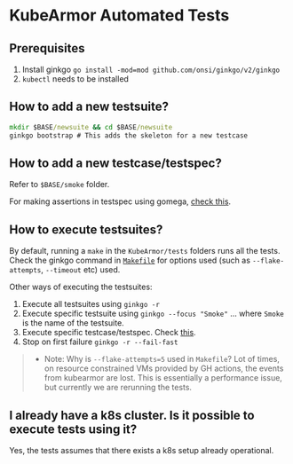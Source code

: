 # KubeArmor Automated Tests

## Prerequisites

1. Install ginkgo `go install -mod=mod github.com/onsi/ginkgo/v2/ginkgo`
2. `kubectl` needs to be installed

## How to add a new testsuite?

```cmd
mkdir $BASE/newsuite && cd $BASE/newsuite
ginkgo bootstrap # This adds the skeleton for a new testcase
```

## How to add a new testcase/testspec?

Refer to `$BASE/smoke` folder.

For making assertions in testspec using gomega, [check this](https://onsi.github.io/gomega/#making-assertions).

## How to execute testsuites?

By default, running a `make` in the `KubeArmor/tests` folders runs all the tests.
Check the ginkgo command in [`Makefile`](Makefile) for options used (such as `--flake-attempts`, `--timeout` etc) used.

Other ways of executing the testsuites:

1. Execute all testsuites using `ginkgo -r`
2. Execute specific testsuite using `ginkgo --focus "Smoke"` ... where `Smoke` is the name of the testsuite.
3. Execute specific testcase/testspec. Check [this](https://stackoverflow.com/a/47179043/881949).
4. Stop on first failure `ginkgo -r --fail-fast`

> * Note: Why is `--flake-attempts=5` used in `Makefile`? Lot of times, on resource constrained VMs provided by GH actions, the events from kubearmor are lost. This is essentially a performance issue, but currently we are rerunning the tests.

## I already have a k8s cluster. Is it possible to execute tests using it?

Yes, the tests assumes that there exists a k8s setup already operational.
